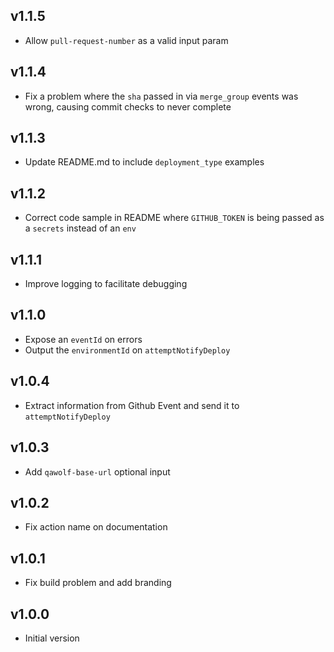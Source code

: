 ## v1.1.5

- Allow `pull-request-number` as a valid input param

## v1.1.4

- Fix a problem where the `sha` passed in via `merge_group` events was wrong, causing commit checks to never complete

## v1.1.3

- Update README.md to include `deployment_type` examples

## v1.1.2

- Correct code sample in README where `GITHUB_TOKEN` is being passed as a `secrets` instead of an `env`

## v1.1.1

- Improve logging to facilitate debugging

## v1.1.0

- Expose an `eventId` on errors
- Output the `environmentId` on `attemptNotifyDeploy`

## v1.0.4

- Extract information from Github Event and send it to `attemptNotifyDeploy`

## v1.0.3

- Add `qawolf-base-url` optional input

## v1.0.2

- Fix action name on documentation

## v1.0.1

- Fix build problem and add branding

## v1.0.0

- Initial version
